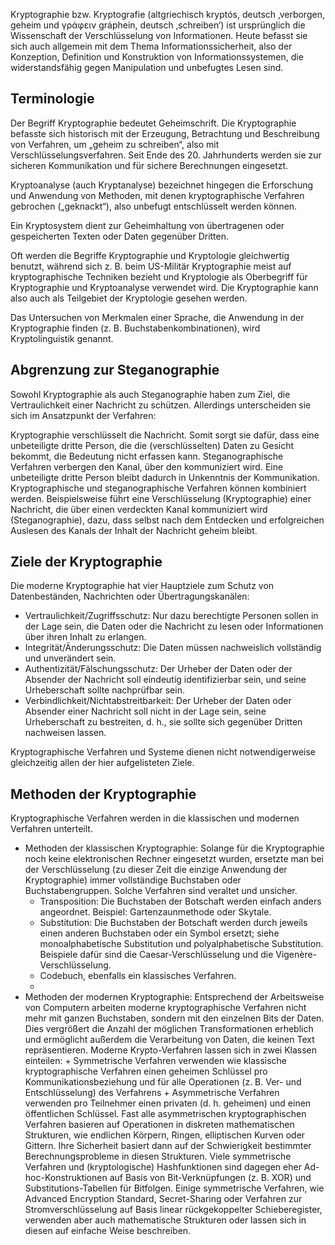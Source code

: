 Kryptographie bzw. Kryptografie (altgriechisch kryptós, deutsch ‚verborgen, geheim und γράφειν gráphein, deutsch ‚schreiben‘) ist ursprünglich die Wissenschaft der Verschlüsselung von Informationen. Heute befasst sie sich auch allgemein mit dem Thema Informationssicherheit, also der Konzeption, Definition und Konstruktion von Informationssystemen, die widerstandsfähig gegen Manipulation und unbefugtes Lesen sind.

## Terminologie
Der Begriff Kryptographie bedeutet Geheimschrift. Die Kryptographie befasste sich historisch mit der Erzeugung, Betrachtung und Beschreibung von Verfahren, um „geheim zu schreiben“, also mit Verschlüsselungsverfahren. Seit Ende des 20. Jahrhunderts werden sie zur sicheren Kommunikation und für sichere Berechnungen eingesetzt.

Kryptoanalyse (auch Kryptanalyse) bezeichnet hingegen die Erforschung und Anwendung von Methoden, mit denen kryptographische Verfahren gebrochen („geknackt“), also unbefugt entschlüsselt werden können.

Ein Kryptosystem dient zur Geheimhaltung von übertragenen oder gespeicherten Texten oder Daten gegenüber Dritten.

Oft werden die Begriffe Kryptographie und Kryptologie gleichwertig benutzt, während sich z. B. beim US-Militär Kryptographie meist auf kryptographische Techniken bezieht und Kryptologie als Oberbegriff für Kryptographie und Kryptoanalyse verwendet wird. Die Kryptographie kann also auch als Teilgebiet der Kryptologie gesehen werden. 

Das Untersuchen von Merkmalen einer Sprache, die Anwendung in der Kryptographie finden (z. B. Buchstabenkombinationen), wird Kryptolinguistik genannt.

## Abgrenzung zur Steganographie
Sowohl Kryptographie als auch Steganographie haben zum Ziel, die Vertraulichkeit einer Nachricht zu schützen. Allerdings unterscheiden sie sich im Ansatzpunkt der Verfahren:

Kryptographie verschlüsselt die Nachricht. Somit sorgt sie dafür, dass eine unbeteiligte dritte Person, die die (verschlüsselten) Daten zu Gesicht bekommt, die Bedeutung nicht erfassen kann.
Steganographische Verfahren verbergen den Kanal, über den kommuniziert wird. Eine unbeteiligte dritte Person bleibt dadurch in Unkenntnis der Kommunikation.
Kryptographische und steganographische Verfahren können kombiniert werden. Beispielsweise führt eine Verschlüsselung (Kryptographie) einer Nachricht, die über einen verdeckten Kanal kommuniziert wird (Steganographie), dazu, dass selbst nach dem Entdecken und erfolgreichen Auslesen des Kanals der Inhalt der Nachricht geheim bleibt.

## Ziele der Kryptographie
Die moderne Kryptographie hat vier Hauptziele zum Schutz von Datenbeständen, Nachrichten oder Übertragungskanälen:

+ Vertraulichkeit/Zugriffsschutz: Nur dazu berechtigte Personen sollen in der Lage sein, die Daten oder die Nachricht zu lesen oder Informationen über ihren Inhalt zu erlangen.
+ Integrität/Änderungsschutz: Die Daten müssen nachweislich vollständig und unverändert sein.
+ Authentizität/Fälschungsschutz: Der Urheber der Daten oder der Absender der Nachricht soll eindeutig identifizierbar sein, und seine Urheberschaft sollte nachprüfbar sein.
+ Verbindlichkeit/Nichtabstreitbarkeit: Der Urheber der Daten oder Absender einer Nachricht soll nicht in der Lage sein, seine Urheberschaft zu bestreiten, d. h., sie sollte sich gegenüber Dritten nachweisen lassen.

Kryptographische Verfahren und Systeme dienen nicht notwendigerweise gleichzeitig allen der hier aufgelisteten Ziele.

## Methoden der Kryptographie
Kryptographische Verfahren werden in die klassischen und modernen Verfahren unterteilt.

+ Methoden der klassischen Kryptographie: Solange für die Kryptographie noch keine elektronischen Rechner eingesetzt wurden, ersetzte man bei der Verschlüsselung (zu dieser Zeit die einzige Anwendung der Kryptographie) immer vollständige Buchstaben oder Buchstabengruppen. Solche Verfahren sind veraltet und unsicher.
	+ Transposition: Die Buchstaben der Botschaft werden einfach anders angeordnet. Beispiel: Gartenzaunmethode oder Skytale.
	+ Substitution: Die Buchstaben der Botschaft werden durch jeweils einen anderen Buchstaben oder ein Symbol ersetzt; siehe monoalphabetische Substitution und polyalphabetische Substitution. Beispiele dafür sind die Caesar-Verschlüsselung und die Vigenère-Verschlüsselung.
	+ Codebuch, ebenfalls ein klassisches Verfahren.
	+ 
+ Methoden der modernen Kryptographie: Entsprechend der Arbeitsweise von Computern arbeiten moderne kryptographische Verfahren nicht mehr mit ganzen Buchstaben, sondern mit den einzelnen Bits der Daten. Dies vergrößert die Anzahl der möglichen Transformationen erheblich und ermöglicht außerdem die Verarbeitung von Daten, die keinen Text repräsentieren. Moderne Krypto-Verfahren lassen sich in zwei Klassen einteilen:
		+ Symmetrische Verfahren verwenden wie klassische kryptographische Verfahren einen geheimen Schlüssel pro Kommunikationsbeziehung und für alle Operationen (z. B. Ver- und Entschlüsselung) des Verfahrens
		+ Asymmetrische Verfahren verwenden pro Teilnehmer einen privaten (d. h. geheimen) und einen öffentlichen Schlüssel. Fast alle asymmetrischen kryptographischen Verfahren basieren auf Operationen in diskreten mathematischen Strukturen, wie endlichen Körpern, Ringen, elliptischen Kurven oder Gittern. Ihre Sicherheit basiert dann auf der Schwierigkeit bestimmter Berechnungsprobleme in diesen Strukturen. Viele symmetrische Verfahren und (kryptologische) Hashfunktionen sind dagegen eher Ad-hoc-Konstruktionen auf Basis von Bit-Verknüpfungen (z. B. XOR) und Substitutions-Tabellen für Bitfolgen. Einige symmetrische Verfahren, wie Advanced Encryption Standard, Secret-Sharing oder Verfahren zur Stromverschlüsselung auf Basis linear rückgekoppelter Schieberegister, verwenden aber auch mathematische Strukturen oder lassen sich in diesen auf einfache Weise beschreiben.